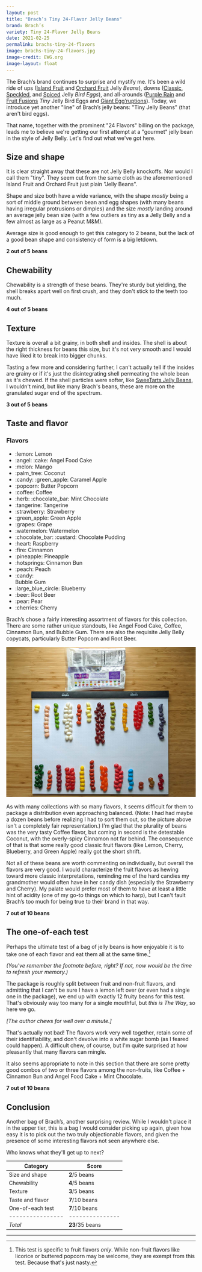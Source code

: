 ```yaml
---
layout: post
title: "Brach’s Tiny 24-Flavor Jelly Beans"
brand: Brach’s
variety: Tiny 24-Flavor Jelly Beans
date: 2021-02-25
permalink: brachs-tiny-24-flavors
image: brachs-tiny-24-flavors.jpg
image-credit: EWG.org
image-layout: float
---
```



The Brach’s brand continues to surprise and mystify me.
It's been a wild ride of ups
([Island Fruit](/brachs-island-fruit-jelly-beans) and
[Orchard Fruit](/brachs-orchard-fruit) Jelly _Beans_),
downs ([Classic](/brachs-classic-jelly-bird-eggs),
[Speckled](/brachs-classic-jelly-bird-eggs), and
[Spiced](/brachs-spiced-jelly-bird-eggs) Jelly _Bird Eggs_),
and all-arounds ([Purple Rain](/brachs-purple-rain-tiny-jelly-bird-eggs) and
[Fruit Fusions](/brachs-fruit-fusions-tiny-jelly-bird-eggs)
_Tiny_ Jelly Bird Eggs and [Giant Egg’ruptions](/brachs-giant-egg-ruptions)).
Today, we introduce yet another "line" of Brach’s jelly beans:
"Tiny Jelly Beans" (that aren't bird eggs).

That name, together with the prominent "24 Flavors" billing on the package,
leads me to believe we're getting our first attempt at
a "gourmet" jelly bean in the style of Jelly Belly.
Let's find out what we've got here.


## Size and shape

It is clear straight away that these are not Jelly Belly knockoffs.
Nor would I call them "tiny".
They seem cut from the same cloth as the aforementioned Island Fruit
and Orchard Fruit just plain "Jelly Beans".

Shape and size both have a wide variance, with the shape _mostly_ being
a sort of middle ground between bean and egg shapes
(with many beans having irregular protrusions or dimples)
and the size _mostly_ landing around an average jelly bean size
(with a few outliers as tiny as a Jelly Belly
and a few almost as large as a Peanut M&M).

Average size is good enough to get this category to 2 beans,
but the lack of a good bean shape and consistency of form is a big letdown.

**2 out of 5 beans**


## Chewability

Chewability is a strength of these beans.
They're sturdy but yielding, the shell breaks apart well on first crush,
and they don't stick to the teeth too much.

**4 out of 5 beans**


## Texture

Texture is overall a bit grainy, in both shell and insides.
The shell is about the right thickness for beans this size,
but it's not very smooth and I would have liked it to break into bigger chunks.

Tasting a few more and considering further, I can't actually tell
if the insides are grainy or if it's just
the disintegrating shell permeating the whole bean as it's chewed.
If the shell particles were softer,
like [SweeTarts Jelly Beans](/sweetarts-jelly-beans#texture),
I wouldn't mind, but like many Brach's beans,
these are more on the granulated sugar end of the spectrum.

**3 out of 5 beans**


## Taste and flavor

<div class="inset">
    <h3>Flavors</h3>
    <ul class="emoji-list">
        <li>:lemon: Lemon</li>
        <li>:angel: :cake: Angel Food Cake</li>
        <li>:melon: Mango</li>
        <li>:palm_tree: Coconut</li>
        <li>:candy: :green_apple: Caramel Apple</li>
        <li>:popcorn: Butter Popcorn</li>
        <li>:coffee: Coffee</li>
        <li>:herb: :chocolate_bar: Mint Chocolate</li>
        <li>:tangerine: Tangerine</li>
        <li>:strawberry: Strawberry</li>
        <li>:green_apple: Green Apple</li>
        <li>:grapes: Grape</li>
        <li>:watermelon: Watermelon</li>
        <li>:chocolate_bar: :custard: Chocolate Pudding</li>
        <li>:heart: Raspberry</li>
        <li>:fire: Cinnamon</li>
        <li>:pineapple: Pineapple</li>
        <li>:hotsprings: Cinnamon Bun</li>
        <li>:peach: Peach</li>
        <li>:candy:</li> Bubble Gum
        <li>:large_blue_circle: Blueberry</li>
        <li>:beer: Root Beer</li>
        <li>:pear: Pear</li>
        <li>:cherries: Cherry</li>
    </ul>
</div>

Brach’s chose a fairly interesting assortment of flavors for this collection.
There are some rather unique standouts,
like Angel Food Cake, Coffee, Cinnamon Bun, and Bubble Gum.
There are also the requisite Jelly Belly copycats, particularly Butter Popcorn
and Root Beer.

<img src="/static/img/brachs-tiny-24-flavors_sorted.jpg"
     alt="Brach’s Tiny 24-Flavor Jelly Beans, sorted by flavor">

As with many collections with so many flavors, it seems difficult for them
to package a distribution even approaching balanced.
(Note: I had had maybe a dozen beans before realizing I had to sort them out,
so the picture above isn't a completely fair representation.)
I'm glad that the plurality of beans was the very tasty Coffee flavor,
but coming in second is the detestable Coconut,
with the overly-spicy Cinnamon not far behind.
The consequence of that is that some really good classic fruit flavors
(like Lemon, Cherry, Blueberry, and Green Apple) really got the short shrift.

Not all of these beans are worth commenting on individually,
but overall the flavors are very good.
I would characterize the fruit flavors as hewing toward
more classic interpretations, reminding me of the hard candies my grandmother
would often have in her candy dish (especially the Strawberry and Cherry).
My palate would prefer most of them to have at least a little hint of acidity
(one of my go-to things on which to harp),
but I can't fault Brach’s too much for being true to their brand in that way.

**7 out of 10 beans**


## The one-of-each test

Perhaps the ultimate test of a bag of jelly beans is how enjoyable it is
to take one of each flavor and eat them all at the same time.[^1]

_(You've remember the footnote before, right?
  If not, now would be the time to refresh your memory.)_

The package is roughly split between fruit and non-fruit flavors,
and admitting that I can't be sure I have a lemon left over
(or even had a single one in the package),
we end up with exactly 12 fruity beans for this test.
That's obviously way too many for a single mouthful, but _this is The Way_,
so here we go.

_[The author chews for well over a minute.]_

That's actually not bad! The flavors work very well together,
retain some of their identifiability,
and don't devolve into a white sugar bomb (as I feared could happen).
A difficult chew, of course, but I'm quite surprised at how pleasantly
that many flavors can mingle.

It also seems appropriate to note in this section that
there are some pretty good combos of two or three flavors among the non-fruits,
like Coffee + Cinnamon Bun and Angel Food Cake + Mint Chocolate.


**7 out of 10 beans**


## Conclusion

Another bag of Brach’s, another surprising review.
While I wouldn't place it in the upper tier,
this is a bag I would consider picking up again,
given how easy it is to pick out the two truly objectionable flavors,
and given the presence of some interesting flavors not seen anywhere else.

Who knows what they'll get up to next?

Category         | Score
---------------- | ---------------
Size and shape   | **2**/5 beans
Chewability      | **4**/5 beans
Texture          | **3**/5 beans
Taste and flavor | **7**/10 beans
One-of-each test | **7**/10 beans
---------------- | ---------------
_Total_          | **23**/35 beans


---

[^1]: This test is specific to fruit flavors _only_. While non-fruit flavors like licorice or buttered popcorn may be welcome, they are exempt from this test. Because that's just nasty.
